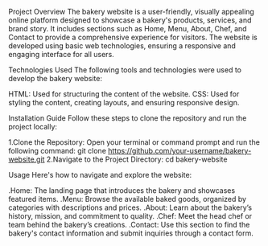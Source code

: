 Project Overview
The bakery website is a user-friendly, visually appealing online platform designed to showcase a bakery's products, services, and brand story. It includes sections such as Home, Menu, About, Chef, and Contact to provide a comprehensive experience for visitors. The website is developed using basic web technologies, ensuring a responsive and engaging interface for all users.

Technologies Used
The following tools and technologies were used to develop the bakery website:

HTML: Used for structuring the content of the website.
CSS: Used for styling the content, creating layouts, and ensuring responsive design.

Installation Guide
Follow these steps to clone the repository and run the project locally:

1.Clone the Repository: Open your terminal or command prompt and run the following command:
git clone https://github.com/your-username/bakery-website.git
2.Navigate to the Project Directory:
cd bakery-website

Usage
Here's how to navigate and explore the website:

.Home: The landing page that introduces the bakery and showcases featured items.
.Menu: Browse the available baked goods, organized by categories with descriptions and prices.
.About: Learn about the bakery’s history, mission, and commitment to quality.
.Chef: Meet the head chef or team behind the bakery’s creations.
.Contact: Use this section to find the bakery's contact information and submit inquiries through a contact form.
